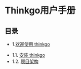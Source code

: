 # Thinkgo用户手册

## 目录

* 1.[欢迎使用 thinkgo](01.00.md)
 - 1.1. [安装 thinkgo](01.01.md)
 - 1.2. [项目架构](01.02.md)

